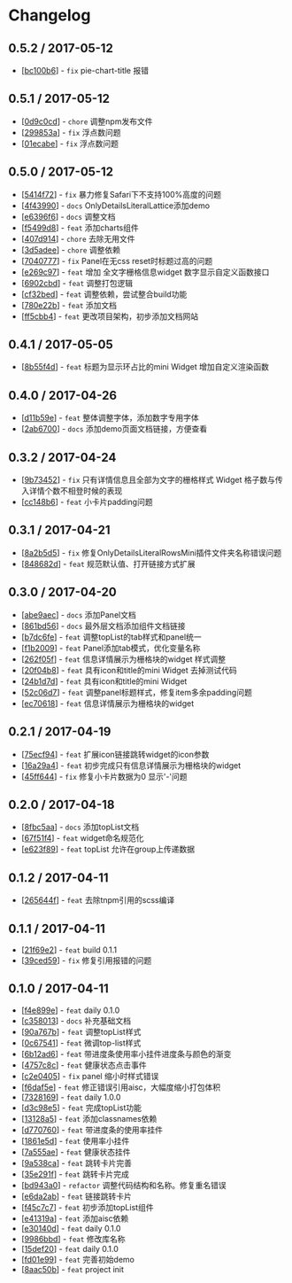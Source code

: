 # Changelog 


## 0.5.2 / 2017-05-12 

  * [[bc100b6](http://gitlab.alibaba-inc.com/ls/p2widgets/commit/bc100b68322bcbd683deb9ca472be49d25bed1b6)] - `fix` pie-chart-title 报错 

## 0.5.1 / 2017-05-12 

  * [[0d9c0cd](http://gitlab.alibaba-inc.com/ls/p2widgets/commit/0d9c0cd47d118ef8db8aff48a3a8e103adbecf99)] - `chore` 调整npm发布文件 
  * [[299853a](http://gitlab.alibaba-inc.com/ls/p2widgets/commit/299853af425ba05c8a44851f9d6509eb5afa2408)] - `fix` 浮点数问题 
  * [[01ecabe](http://gitlab.alibaba-inc.com/ls/p2widgets/commit/01ecabe3ddbd9b3b9c955b6acc561fbf3eea6f96)] - `fix` 浮点数问题 

## 0.5.0 / 2017-05-12 

  * [[5414f72](http://gitlab.alibaba-inc.com/ls/p2widgets/commit/5414f725f14d5dbe0e5fe5c8f2eb2aa17061ee36)] - `fix` 暴力修复Safari下不支持100%高度的问题 
  * [[4f43990](http://gitlab.alibaba-inc.com/ls/p2widgets/commit/4f43990382536369cc3c4f7574d3f48c44dd18e8)] - `docs` OnlyDetailsLiteralLattice添加demo 
  * [[e6396f6](http://gitlab.alibaba-inc.com/ls/p2widgets/commit/e6396f6f224115e08752969c62572f5f36628046)] - `docs` 调整文档 
  * [[f5499d8](http://gitlab.alibaba-inc.com/ls/p2widgets/commit/f5499d847d76ca4dc4b062c30dc1df425de5ef6c)] - `feat` 添加charts组件 
  * [[407d914](http://gitlab.alibaba-inc.com/ls/p2widgets/commit/407d914e20a3bccd6f849557c5ca3d8393487303)] - `chore` 去除无用文件 
  * [[3d5adee](http://gitlab.alibaba-inc.com/ls/p2widgets/commit/3d5adeebef3a87aa5111be990aafa2dfd881b1e2)] - `chore` 调整依赖 
  * [[7040777](http://gitlab.alibaba-inc.com/ls/p2widgets/commit/7040777b158d4ee6da45acd16570280441de23a0)] - `fix` Panel在无css reset时标题过高的问题 
  * [[e269c97](http://gitlab.alibaba-inc.com/ls/p2widgets/commit/e269c97039163753cd9fca8f06a2c1adfb60f36d)] - `feat`  增加 全文字栅格信息widget 数字显示自定义函数接口 
  * [[6902cbd](http://gitlab.alibaba-inc.com/ls/p2widgets/commit/6902cbd281073e621918074a2b74ad06ba5795c8)] - `feat` 调整打包逻辑 
  * [[cf32bed](http://gitlab.alibaba-inc.com/ls/p2widgets/commit/cf32bed3a6fddf708de024091c9a15d6fb69595f)] - `feat` 调整依赖，尝试整合build功能 
  * [[780e22b](http://gitlab.alibaba-inc.com/ls/p2widgets/commit/780e22bc90f6875918ccb418f7c4116f2b481647)] - `feat` 添加文档 
  * [[ff5cbb4](http://gitlab.alibaba-inc.com/ls/p2widgets/commit/ff5cbb448aada4080397bfd5424d774128e6a206)] - `feat` 更改项目架构，初步添加文档网站 

## 0.4.1 / 2017-05-05 

  * [[8b55f4d](http://gitlab.alibaba-inc.com/ls/p2widgets/commit/8b55f4d41f3767ff6323353c10b2f870290b0569)] - `feat` 标题为显示环占比的mini Widget 增加自定义渲染函数 

## 0.4.0 / 2017-04-26 

  * [[d11b59e](http://gitlab.alibaba-inc.com/ls/p2widgets/commit/d11b59eb5228461e53d30b8c720c0c50f97d290e)] - `feat` 整体调整字体，添加数字专用字体 
  * [[2ab6700](http://gitlab.alibaba-inc.com/ls/p2widgets/commit/2ab67001556fb62d88e3f83fda63c769b9e9f116)] - `docs` 添加demo页面文档链接，方便查看 

## 0.3.2 / 2017-04-24 

  * [[9b73452](http://gitlab.alibaba-inc.com/ls/p2widgets/commit/9b73452cb79aed2898554777b932eee13d0dcd6e)] - `fix` 只有详情信息且全部为文字的栅格样式 Widget 格子数与传入详情个数不相登时候的表现 
  * [[cc148b6](http://gitlab.alibaba-inc.com/ls/p2widgets/commit/cc148b69f594607a3052715798dd0c501903424f)] - `feat` 小卡片padding问题 

## 0.3.1 / 2017-04-21 

  * [[8a2b5d5](http://gitlab.alibaba-inc.com/ls/p2widgets/commit/8a2b5d5fe46a5bc6d78fde79fce5d84693d16ce5)] - `fix` 修复OnlyDetailsLiteralRowsMini插件文件夹名称错误问题 
  * [[848682d](http://gitlab.alibaba-inc.com/ls/p2widgets/commit/848682d7f3b1132074eb8fb7eec6320e7eaa8651)] - `feat` 规范默认值、打开链接方式扩展 

## 0.3.0 / 2017-04-20 

  * [[abe9aec](http://gitlab.alibaba-inc.com/ls/p2widgets/commit/abe9aec7fb713647feff6e66bb3931bd1d549038)] - `docs` 添加Panel文档 
  * [[861bd56](http://gitlab.alibaba-inc.com/ls/p2widgets/commit/861bd5643486ac65dedbad9257939a72f64429bf)] - `docs` 最外层文档添加组件文档链接 
  * [[b7dc6fe](http://gitlab.alibaba-inc.com/ls/p2widgets/commit/b7dc6fe9162d280a1a4d22acac937f5fe2bc36f5)] - `feat` 调整topList的tab样式和panel统一 
  * [[f1b2009](http://gitlab.alibaba-inc.com/ls/p2widgets/commit/f1b2009cb79f6bdd64041a8001b745993d493b44)] - `feat` Panel添加tab模式，优化变量名称 
  * [[262f05f](http://gitlab.alibaba-inc.com/ls/p2widgets/commit/262f05fd548f5903d752ef3206a3db6db40b2a7a)] - `feat` 信息详情展示为栅格块的widget 样式调整 
  * [[20f04b8](http://gitlab.alibaba-inc.com/ls/p2widgets/commit/20f04b8d5a6256ca52d09c3279f87028892e3170)] - `feat` 具有icon和title的mini Widget 去掉测试代码 
  * [[24b1d7d](http://gitlab.alibaba-inc.com/ls/p2widgets/commit/24b1d7d4801d6d6cf8a90e93cb2c08de131e2986)] - `feat` 具有icon和title的mini Widget 
  * [[52c06d7](http://gitlab.alibaba-inc.com/ls/p2widgets/commit/52c06d79e5e39317f6a65c89f838312db7652748)] - `feat` 调整panel标题样式，修复item多余padding问题 
  * [[ec70618](http://gitlab.alibaba-inc.com/ls/p2widgets/commit/ec70618acc515f0a014fcffb76f8e3e71dfeb8eb)] - `feat` 信息详情展示为栅格块的widget 

## 0.2.1 / 2017-04-19 

  * [[75ecf94](http://gitlab.alibaba-inc.com/ls/p2widgets/commit/75ecf9433c854bbce83431b939177122b3869df5)] - `feat` 扩展icon链接跳转widget的icon参数 
  * [[16a29a4](http://gitlab.alibaba-inc.com/ls/p2widgets/commit/16a29a48970f83fc42ed33936f62155d87379d1f)] - `feat` 初步完成只有信息详情展示为栅格块的widget 
  * [[45ff644](http://gitlab.alibaba-inc.com/ls/p2widgets/commit/45ff644e4a4f9d79525bcc47da436cb21d8f3a28)] - `fix` 修复小卡片数据为0 显示'-'问题 

## 0.2.0 / 2017-04-18 

  * [[8fbc5aa](http://gitlab.alibaba-inc.com/ls/p2widgets/commit/8fbc5aa16b0222944e415b8c42e183ffb68b330f)] - `docs` 添加topList文档 
  * [[67f51f4](http://gitlab.alibaba-inc.com/ls/p2widgets/commit/67f51f497f8a89f0db44dc29d4fe47c52bb12632)] - `feat` widget命名规范化 
  * [[e623f89](http://gitlab.alibaba-inc.com/ls/p2widgets/commit/e623f89a2688d6d06b48a950dcb267bf237e82b6)] - `feat` topList 允许在group上传递数据 

## 0.1.2 / 2017-04-11 

  * [[265644f](http://gitlab.alibaba-inc.com/ls/p2widgets/commit/265644f256b75e821cbbc38e25bff78707853303)] - `feat` 去除tnpm引用的scss编译 

## 0.1.1 / 2017-04-11 

  * [[21f69e2](http://gitlab.alibaba-inc.com/ls/p2widgets/commit/21f69e2083cbcb365dc73774a6b52db2256012d1)] - `feat` build 0.1.1 
  * [[39ced59](http://gitlab.alibaba-inc.com/ls/p2widgets/commit/39ced59916320824065ba396cde4c59ed9f8b2f1)] - `fix` 修复引用报错的问题 

## 0.1.0 / 2017-04-11 

  * [[f4e899e](http://gitlab.alibaba-inc.com/ls/p2widgets/commit/f4e899e98d2ef964a390d84e220447672978e7f6)] - `feat` daily 0.1.0 
  * [[c358013](http://gitlab.alibaba-inc.com/ls/p2widgets/commit/c35801332d92753dc08a66e0109622994792f483)] - `docs` 补充基础文档 
  * [[90a767b](http://gitlab.alibaba-inc.com/ls/p2widgets/commit/90a767b46b95bf76d7757a57c5ce657c1a175157)] - `feat` 调整topList样式 
  * [[0c67541](http://gitlab.alibaba-inc.com/ls/p2widgets/commit/0c675413cf6c46cbd5fa10ba71de49631b65e10a)] - `feat` 微调top-list样式 
  * [[6b12ad6](http://gitlab.alibaba-inc.com/ls/p2widgets/commit/6b12ad65e2a15b5947ac0aeab44de5b47a4eaa9a)] - `feat` 带进度条使用率小挂件进度条与颜色的渐变 
  * [[4757c8c](http://gitlab.alibaba-inc.com/ls/p2widgets/commit/4757c8ccb3e10160bb13aa46d3b12419cc85f081)] - `feat` 健康状态点击事件 
  * [[c2e0405](http://gitlab.alibaba-inc.com/ls/p2widgets/commit/c2e04056349c42949ac37362139ee18471010a8f)] - `fix` panel 缩小时样式错误 
  * [[f6daf5e](http://gitlab.alibaba-inc.com/ls/p2widgets/commit/f6daf5e95ecc1038fadc463a35a8929fa0d7dd3f)] - `feat` 修正错误引用aisc，大幅度缩小打包体积 
  * [[7328169](http://gitlab.alibaba-inc.com/ls/p2widgets/commit/7328169c8e38f5dc1424ce02d3b1535025e84be4)] - `feat` daily 1.0.0 
  * [[d3c98e5](http://gitlab.alibaba-inc.com/ls/p2widgets/commit/d3c98e52cf278a392f28f374fc23f9418d6679fd)] - `feat` 完成topList功能 
  * [[13128a5](http://gitlab.alibaba-inc.com/ls/p2widgets/commit/13128a580d1b70c6c433123eb2b619fea8bbf472)] - `feat` 添加classnames依赖 
  * [[d770760](http://gitlab.alibaba-inc.com/ls/p2widgets/commit/d7707605d4abcec72c6fb89bcd2e4fc102802176)] - `feat` 带进度条的使用率挂件 
  * [[1861e5d](http://gitlab.alibaba-inc.com/ls/p2widgets/commit/1861e5ddc1388bcfcdea90098c7b8155a0e405be)] - `feat` 使用率小挂件 
  * [[7a555ae](http://gitlab.alibaba-inc.com/ls/p2widgets/commit/7a555ae1d67bdf008e222f81de5fe726594db03e)] - `feat` 健康状态挂件 
  * [[9a538ca](http://gitlab.alibaba-inc.com/ls/p2widgets/commit/9a538cafff1a5e6f2e00b2bc8b27ab6a2d116102)] - `feat` 跳转卡片完善 
  * [[35e291f](http://gitlab.alibaba-inc.com/ls/p2widgets/commit/35e291f3c293c4b825e9154f675f2b251cf31aea)] - `feat` 跳转卡片完成 
  * [[bd943a0](http://gitlab.alibaba-inc.com/ls/p2widgets/commit/bd943a022486617c9cc9b8a281c1459a094076fb)] - `refactor` 调整代码结构和名称。修复重名错误 
  * [[e6da2ab](http://gitlab.alibaba-inc.com/ls/p2widgets/commit/e6da2aba7f55238f176185c636d8d1fe63ae7f93)] - `feat` 链接跳转卡片 
  * [[f45c7c7](http://gitlab.alibaba-inc.com/ls/p2widgets/commit/f45c7c7ae684d2495eddd49d5486e3c9b1189953)] - `feat` 初步添加topList组件 
  * [[e41319a](http://gitlab.alibaba-inc.com/ls/p2widgets/commit/e41319a81045745a7e99af82f4f1b744cff9acfa)] - `feat` 添加aisc依赖 
  * [[e30140d](http://gitlab.alibaba-inc.com/ls/p2widgets/commit/e30140d539e70ec9e8296e9b38c557cb265c6ed4)] - `feat` daily 0.1.0 
  * [[9986bbd](http://gitlab.alibaba-inc.com/ls/p2widgets/commit/9986bbd815a573f8fee3bcd77a2e85aae69abdaa)] - `feat` 修改库名称 
  * [[15def20](http://gitlab.alibaba-inc.com/ls/p2widgets/commit/15def208a751f2520800fd840d4c0265ab67005a)] - `feat` daily 0.1.0 
  * [[fd01e99](http://gitlab.alibaba-inc.com/ls/p2widgets/commit/fd01e99d25938cab162df0c7e1ad4563330e3031)] - `feat` 完善初始demo 
  * [[8aac50b](http://gitlab.alibaba-inc.com/ls/p2widgets/commit/8aac50b1ade5510351b53b4a7793d6ed486c6247)] - `feat` project init 
